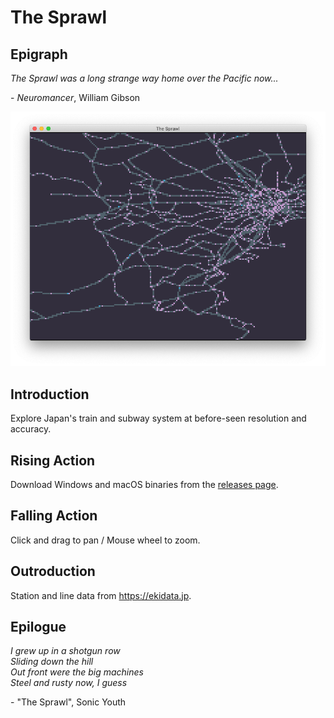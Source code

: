 # The Sprawl

## Epigraph

_The Sprawl was a long strange way home over the Pacific now..._

\- _Neuromancer_, William Gibson

![Screenshot](extra/sprawl.png)

## Introduction

Explore Japan's train and subway system at before-seen resolution and accuracy.

## Rising Action

Download Windows and macOS binaries from the [releases page](https://github.com/ktfleming/the-sprawl/releases).

## Falling Action

Click and drag to pan / Mouse wheel to zoom.

## Outroduction

Station and line data from https://ekidata.jp.

## Epilogue

_I grew up in a shotgun row_<br/>
_Sliding down the hill_<br/>
_Out front were the big machines_<br/>
_Steel and rusty now, I guess_<br/>

\- "The Sprawl", Sonic Youth
